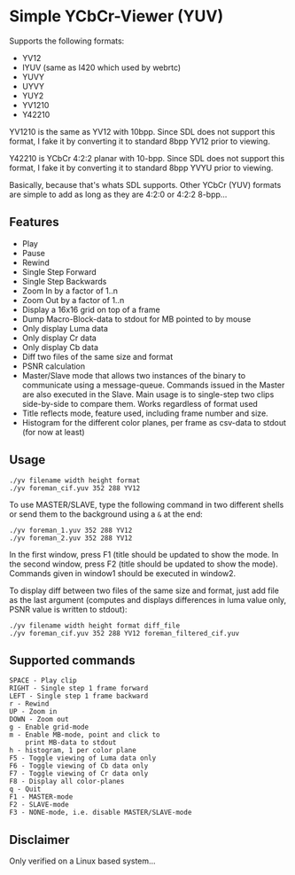 Simple YCbCr-Viewer (YUV)
=========================

Supports the following formats:

- YV12
- IYUV (same as I420 which used by webrtc)
- YUVY
- UYVY
- YUY2
- YV1210
- Y42210

YV1210 is the same as YV12 with 10bpp.
Since SDL does not support this format, I fake it
by converting it to standard 8bpp YV12 prior to viewing.

Y42210 is YCbCr 4:2:2 planar with 10-bpp.
Since SDL does not support this format, I fake it
by converting it to standard 8bpp YVYU prior to viewing.

Basically, because that's whats SDL supports.
Other YCbCr (YUV) formats are simple to add as long as
they are 4:2:0 or 4:2:2 8-bpp...

Features
--------

- Play
- Pause
- Rewind
- Single Step Forward
- Single Step Backwards
- Zoom In by a factor of 1..n
- Zoom Out by a factor of 1..n
- Display a 16x16 grid on top of a frame
- Dump Macro-Block-data to stdout for MB pointed
  to by mouse
- Only display Luma data
- Only display Cr data
- Only display Cb data
- Diff two files of the same size and format
- PSNR calculation
- Master/Slave mode that allows two instances of
  the binary to communicate using a message-queue.
  Commands issued in the Master are also executed
  in the Slave. Main usage is to single-step two clips
  side-by-side to compare them. Works regardless of
  format used
- Title reflects mode, feature used, including
  frame number and size.
- Histogram for the different color planes, per frame
  as csv-data to stdout (for now at least)

Usage
-----

    ./yv filename width height format
    ./yv foreman_cif.yuv 352 288 YV12

To use MASTER/SLAVE, type the following
command in two different shells or send them to
the background using a `&` at the end:

    ./yv foreman_1.yuv 352 288 YV12
    ./yv foreman_2.yuv 352 288 YV12

In the first window, press F1 (title should be updated
to show the mode. In the second window, press F2
(title should be updated to show the mode).
Commands given in window1 should be executed in window2.

To display diff between two files of the same size
and format, just add file as the last argument
(computes and displays differences in luma value only,
PSNR value is written to stdout):

    ./yv filename width height format diff_file
    ./yv foreman_cif.yuv 352 288 YV12 foreman_filtered_cif.yuv

Supported commands
------------------

    SPACE - Play clip
    RIGHT - Single step 1 frame forward
    LEFT - Single step 1 frame backward
    r - Rewind
    UP - Zoom in
    DOWN - Zoom out
    g - Enable grid-mode
    m - Enable MB-mode, point and click to
        print MB-data to stdout
    h - histogram, 1 per color plane
    F5 - Toggle viewing of Luma data only
    F6 - Toggle viewing of Cb data only
    F7 - Toggle viewing of Cr data only
    F8 - Display all color-planes
    q - Quit
    F1 - MASTER-mode
    F2 - SLAVE-mode
    F3 - NONE-mode, i.e. disable MASTER/SLAVE-mode

Disclaimer
----------

Only verified on a Linux based system...
